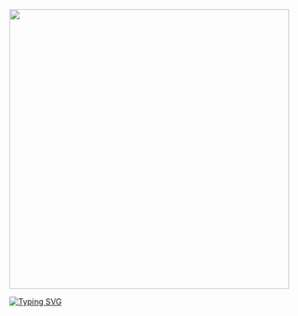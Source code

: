 <!-- 
<div class="hero">
    <h3>Hello Welcome to Mustak's Profile 👋</h3>
</div> -->

<!-- <div class="logos">
    <p><a href="https://www.linkedin.com/in/mustbemustak/" title="LinkedIn"><img src="https://img.shields.io/badge/LinkedIn-0077B5?style=for-the-badge&amp;logo=linkedin&amp;logoColor=white" alt="Markdown Logo"></a> 
<a href="https://soundcloud.com/sky9nine"><img src="https://img.shields.io/badge/SoundCloud-FF3300?style=for-the-badge&amp;logo=soundcloud&amp;logoColor=white" alt="Markdown Logo"></a></p>
</div> -->
<div class=cat>
    <img src="https://mir-s3-cdn-cf.behance.net/project_modules/max_1200/5e437e66220511.5b0eb39f5a3f4.gif" width="500px">
</div>




<a href="https://git.io/typing-svg"><img src="https://readme-typing-svg.demolab.com?font=Fira+Code&pause=1000&color=F7F7F7&center=true&vCenter=true&width=435&lines=Hello+!+I+am+Mustak;I+am+a+Music+Producer;I'm+also+interested+in+front-end+dev;I+enjoy+3D+modelling+as+well" alt="Typing SVG" /></a>

<!-- Music is ♡
<p >
    <img src="https://spotify-recently-played-readme.vercel.app/api?user=31o27432rmwtps6w6w7r4h2rsjou">
</p>
 -->

